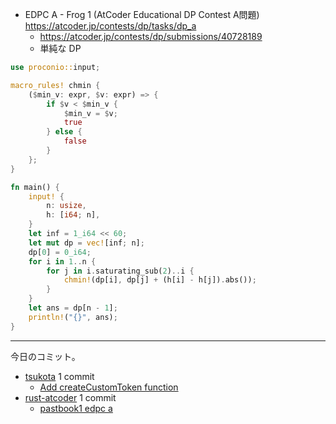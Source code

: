 - EDPC A - Frog 1 (AtCoder Educational DP Contest A問題)
  <https://atcoder.jp/contests/dp/tasks/dp_a>
  - <https://atcoder.jp/contests/dp/submissions/40728189>
  - 単純な DP

```rust
use proconio::input;

macro_rules! chmin {
    ($min_v: expr, $v: expr) => {
        if $v < $min_v {
            $min_v = $v;
            true
        } else {
            false
        }
    };
}

fn main() {
    input! {
        n: usize,
        h: [i64; n],
    }
    let inf = 1_i64 << 60;
    let mut dp = vec![inf; n];
    dp[0] = 0_i64;
    for i in 1..n {
        for j in i.saturating_sub(2)..i {
            chmin!(dp[i], dp[j] + (h[i] - h[j]).abs());
        }
    }
    let ans = dp[n - 1];
    println!("{}", ans);
}
```

---

今日のコミット。

- [tsukota](https://github.com/bouzuya/tsukota) 1 commit
  - [Add createCustomToken function](https://github.com/bouzuya/tsukota/commit/2d5cf2cb64add7b3e8af582da1f283b636251ef1)
- [rust-atcoder](https://github.com/bouzuya/rust-atcoder) 1 commit
  - [pastbook1 edpc a](https://github.com/bouzuya/rust-atcoder/commit/51206a4c02efedfbd4ea9bd8e51c8cd571535dd8)
